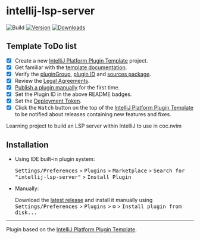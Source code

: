 # intellij-lsp-server

![Build](https://github.com/jackielii/intellij-lsp-server/workflows/Build/badge.svg)
[![Version](https://img.shields.io/jetbrains/plugin/v/18737.svg)](https://plugins.jetbrains.com/plugin/18737)
[![Downloads](https://img.shields.io/jetbrains/plugin/d/18737.svg)](https://plugins.jetbrains.com/plugin/18737)

## Template ToDo list
- [x] Create a new [IntelliJ Platform Plugin Template][template] project.
- [x] Get familiar with the [template documentation][template].
- [x] Verify the [pluginGroup](/gradle.properties), [plugin ID](/src/main/resources/META-INF/plugin.xml) and [sources package](/src/main/kotlin).
- [x] Review the [Legal Agreements](https://plugins.jetbrains.com/docs/marketplace/legal-agreements.html).
- [x] [Publish a plugin manually](https://plugins.jetbrains.com/docs/intellij/publishing-plugin.html?from=IJPluginTemplate) for the first time.
- [x] Set the Plugin ID in the above README badges.
- [x] Set the [Deployment Token](https://plugins.jetbrains.com/docs/marketplace/plugin-upload.html).
- [x] Click the <kbd>Watch</kbd> button on the top of the [IntelliJ Platform Plugin Template][template] to be notified about releases containing new features and fixes.

<!-- Plugin description -->
Learning project to build an LSP server within IntelliJ to use in coc.nvim
<!-- Plugin description end -->

## Installation

- Using IDE built-in plugin system:

  <kbd>Settings/Preferences</kbd> > <kbd>Plugins</kbd> > <kbd>Marketplace</kbd> > <kbd>Search for "intellij-lsp-server"</kbd> >
  <kbd>Install Plugin</kbd>

- Manually:

  Download the [latest release](https://github.com/jackielii/intellij-lsp-server/releases/latest) and install it manually using
  <kbd>Settings/Preferences</kbd> > <kbd>Plugins</kbd> > <kbd>⚙️</kbd> > <kbd>Install plugin from disk...</kbd>


---
Plugin based on the [IntelliJ Platform Plugin Template][template].

[template]: https://github.com/JetBrains/intellij-platform-plugin-template
